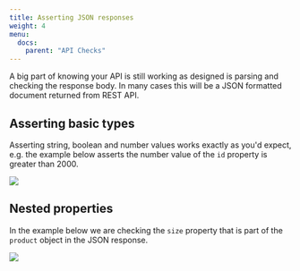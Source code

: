 ```yaml
---
title: Asserting JSON responses
weight: 4
menu:
  docs:
    parent: "API Checks"
---
```


A big part of knowing your API is still working as designed is parsing and checking the response body. In many cases this will be 
a JSON formatted document returned from REST API.

## Asserting basic types

Asserting string, boolean and number values works exactly as you'd expect, e.g. the example below asserts the number value of 
the `id` property is greater than 2000.

![](/docs/images/api-checks/assertions-4.png)


## Nested properties

In the example 
below we are checking the `size` property that is part of the `product` object in the JSON response.

![](/docs/images/api-checks/assertions-3.png)

